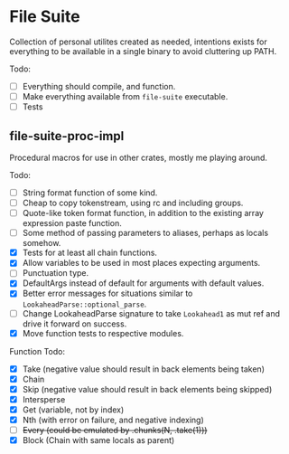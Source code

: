 # File Suite
Collection of personal utilites created as needed, intentions exists for everything to
be available in a single binary to avoid cluttering up PATH.

Todo:
- [ ] Everything should compile, and function.
- [ ] Make everything available from `file-suite` executable.
- [ ] Tests

## file-suite-proc-impl
Procedural macros for use in other crates, mostly me playing around.

Todo:
- [ ] String format function of some kind.
- [ ] Cheap to copy tokenstream, using rc and including groups.
- [ ] Quote-like token format function, in addition to the existing array expression paste function.
- [ ] Some method of passing parameters to aliases, perhaps as locals somehow.
- [x] Tests for at least all chain functions.
- [x] Allow variables to be used in most places expecting arguments.
- [ ] Punctuation type.
- [x] DefaultArgs instead of default for arguments with default values.
- [x] Better error messages for situations similar to `LookaheadParse::optional_parse`.
- [ ] Change LookaheadParse signature to take `Lookahead1` as mut ref and drive it forward on success.
- [x] Move function tests to respective modules.

Function Todo:
- [x] Take (negative value should result in back elements being taken)
- [x] Chain
- [x] Skip (negative value should result in back elements being skipped)
- [x] Intersperse
- [x] Get (variable, not by index)
- [x] Nth (with error on failure, and negative indexing)
- [ ] ~~Every (could be emulated by .chunks(N, .take(1)))~~
- [x] Block (Chain with same locals as parent)
